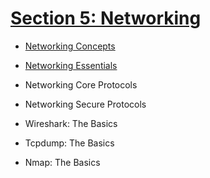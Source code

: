 # [Section 5: Networking](/SOC/2_Cyber_Security_101/5_Networking/)

- [Networking Concepts](./1_Networking_Concepts.md)  

- [Networking Essentials](./2_Networking_Essentials.md)  

- Networking Core Protocols  
- Networking Secure Protocols  
- Wireshark: The Basics  
- Tcpdump: The Basics  
- Nmap: The Basics  